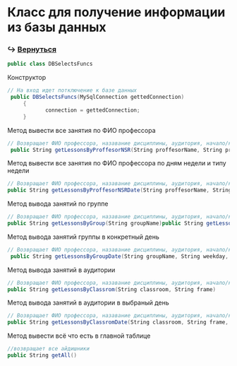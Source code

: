 # Класс для получение информации из базы данных
### :arrow_right_hook: [**Вернуться**](https://github.com/Sekfiser/Client-Server-Project/wiki/Документация-классов-методов)
```C#
public class DBSelectsFuncs
```
Конструктор
```C#
// На вход идет потключение к базе данных
 public DBSelectsFuncs(MySqlConnection gettedConnection)
     {
            connection = gettedConnection;
     }
```
Метод вывести все занятия по ФИО профессора
```C#
// Возвращает ФИО профессора, назавание дисциплины, аудитория, начало/конец занятия, вид занятия, группу, день недели, тип недели(числитель знаминетель),учебный корпус
 public String getLessonsByProffesorNSR(String proffesorName, String professorSurname, String professorPatronymic) 
```
Метод вывести все занятия по ФИО профессора по дням недели и типу недели
```C#
// Возвращает ФИО профессора, назавание дисциплины, аудитория, начало/конец занятия, вид занятия, группу, день недели, тип недели(числитель знаминетель),учебный корпус
public String getLessonsByProffesorNSRDate(String proffesorName, String professorSurname, String professorPatronymic,String weekday,String parity)
```
Метод вывода занятий по группе
```C#
// Возвращает ФИО профессора, назавание дисциплины, аудитория, начало/конец занятия, вид занятия, группу, день недели, тип недели(числитель знаминетель),учебный корпус
public String getLessonsByGroup(String groupName)public String getLessonsByGroup(String groupName)
```
Метод вывода занятий группы в конкретный день
```C#
// Возвращает ФИО профессора, назавание дисциплины, аудитория, начало/конец занятия, вид занятия, группу, день недели, тип недели(числитель знаминетель),учебный корпус
 public String getLessonsByGroupDate(String groupName, String weekday, String parity)
```
Метод вывода занятий в аудитории
```C#
// Возвращает ФИО профессора, назавание дисциплины, аудитория, начало/конец занятия, вид занятия, группу, день недели, тип недели(числитель знаминетель),учебный корпус
public String getLessonsByClassrom(String classroom, String frame)
```
Метод вывода занятий в аудитории в выбраный день
```C#
// Возвращает ФИО профессора, назавание дисциплины, аудитория, начало/конец занятия, вид занятия, группу, день недели, тип недели(числитель знаминетель),учебный корпус
public String getLessonsByClassromDate(String classroom, String frame, String weekday, String parity)
```


Метод вывести всё что есть в главной таблице
```C#
//возвращает все айдишники
public String getAll()
```
